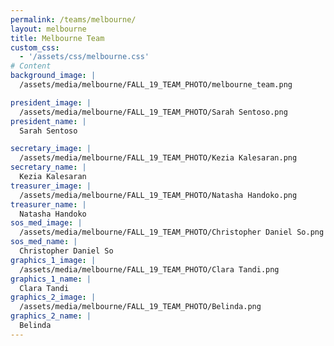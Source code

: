 ```yaml
---
permalink: /teams/melbourne/
layout: melbourne
title: Melbourne Team
custom_css:
  - '/assets/css/melbourne.css'
# Content
background_image: |
  /assets/media/melbourne/FALL_19_TEAM_PHOTO/melbourne_team.png

president_image: |
  /assets/media/melbourne/FALL_19_TEAM_PHOTO/Sarah Sentoso.png
president_name: |
  Sarah Sentoso

secretary_image: |
  /assets/media/melbourne/FALL_19_TEAM_PHOTO/Kezia Kalesaran.png
secretary_name: |
  Kezia Kalesaran
treasurer_image: |
  /assets/media/melbourne/FALL_19_TEAM_PHOTO/Natasha Handoko.png
treasurer_name: |
  Natasha Handoko
sos_med_image: |
  /assets/media/melbourne/FALL_19_TEAM_PHOTO/Christopher Daniel So.png
sos_med_name: |
  Christopher Daniel So
graphics_1_image: |
  /assets/media/melbourne/FALL_19_TEAM_PHOTO/Clara Tandi.png
graphics_1_name: |
  Clara Tandi
graphics_2_image: |
  /assets/media/melbourne/FALL_19_TEAM_PHOTO/Belinda.png
graphics_2_name: |
  Belinda
---
```

